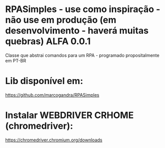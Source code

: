 # RPASimples - use como inspiração - não use em produção (em desenvolvimento - haverá muitas quebras) ALFA 0.0.1
Classe que abstrai comandos para um RPA - programado propositalmente em PT-BR

# Lib disponível em:
https://github.com/marcogandra/RPASimples
 
# Instalar WEBDRIVER CRHOME (chromedriver):
https://chromedriver.chromium.org/downloads
